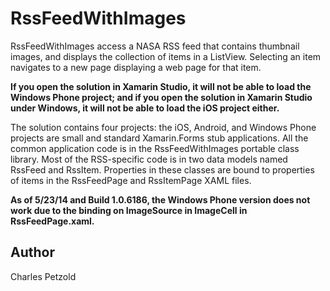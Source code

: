 RssFeedWithImages
=================

RssFeedWithImages access a NASA RSS feed that contains thumbnail images, and displays
the collection of items in a ListView. Selecting an item navigates to a new page 
displaying a web page for that item.

**If you open the solution in Xamarin Studio, it will not be able to load the Windows Phone project;
and if you open the solution in Xamarin Studio under Windows, it will not be able to load the iOS project either.**

The solution contains four projects: the iOS, Android, and Windows Phone projects are small and standard
Xamarin.Forms stub applications. All the common application code is in the RssFeedWithImages portable class library.
Most of the RSS-specific code is in two data models named RssFeed and RssItem. Properties in these classes
are bound to properties of items in the RssFeedPage and RssItemPage XAML files.

**As of 5/23/14 and Build 1.0.6186, the Windows Phone version does not work
due to the binding on ImageSource in ImageCell in RssFeedPage.xaml.** 

Author
------

Charles Petzold

